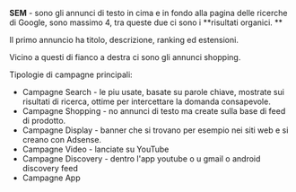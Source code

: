 **SEM** - sono gli annunci di testo in cima e in fondo alla pagina delle ricerche di Google, sono massimo 4, tra queste due ci sono i **risultati organici. **

Il primo annuncio ha titolo, descrizione, ranking ed estensioni.

Vicino a questi di fianco a destra ci sono gli annunci shopping. 

Tipologie di campagne principali: 
- Campagne Search - le piu usate, basate su parole chiave, mostrate sui risultati di ricerca, ottime per intercettare la domanda consapevole. 
- Campagne Shopping - no annunci di testo ma create sulla base di feed di prodotto. 
- Campagne Display - banner che si trovano per esempio nei  siti web e si creano con Adsense. 
- Campagne Video - lanciate su YouTube
- Campagne Discovery - dentro l'app youtube o u gmail o android discovery feed
- Campagne App